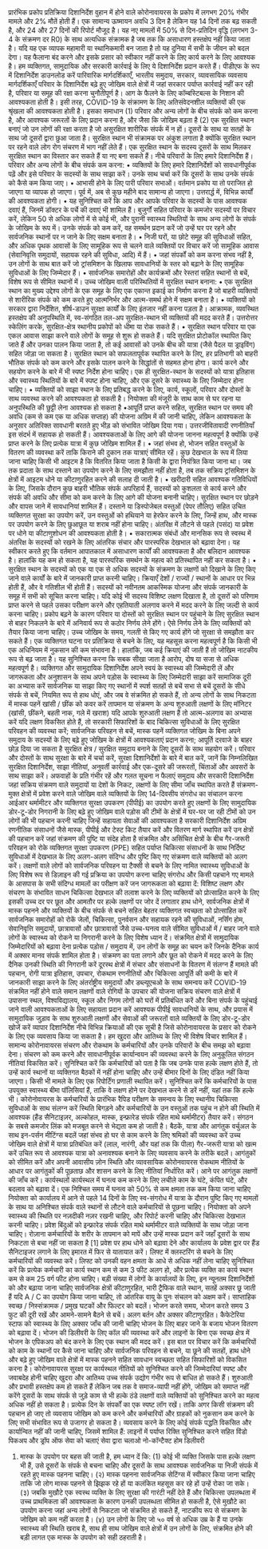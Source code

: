 प्रारंभिक प्रकोप प्रतिक्रिया दिशानिर्देश
वुहान में होने वाले कोरोनावायरस के प्रकोप में लगभग 20% गंभीर मामले और 2% मौतें होती हैं। एक सामान्य ऊष्मायन अवधि 3 दिन है लेकिन यह 14 दिनों तक बढ़ सकती है, और 24 और 27 दिनों की रिपोर्ट मौजूद है। यह नए मामलों में 50% से दिन-प्रतिदिन वृद्धि (लगभग 3-4 के संक्रमण दर R0) के साथ अत्यधिक संक्रामक है जब तक कि असाधारण हस्तक्षेप नहीं किया जाता है। यदि यह एक व्यापक महामारी या स्थानिकमारी बन जाता है तो यह दुनिया में सभी के जीवन को बदल देगा। यह फैलाना बंद करने और इसके प्रसार को स्वीकार नहीं करने के लिए कार्य करने के लिए आवश्यक है। हम व्यक्तिगत, सामुदायिक और सरकारी कार्रवाई के लिए ये दिशानिर्देश प्रदान करते हैं।
पीडीएफ के रूप में दिशानिर्देश डाउनलोड करें
पारिवारिक मार्गदर्शिकाएँ, भारतीय समुदाय, सरकार, व्यावसायिक व्यवसाय मार्गदर्शिकाएँ
परिवार के दिशानिर्देश
बढ़े हुए जोखिम वाले क्षेत्रों में जहां सरकार पर्याप्त कार्रवाई नहीं कर रही है, परिवार या समूह की रक्षा करना चुनौतीपूर्ण है। आग के फैलने के लिए कॉम्बस्टिबल्स के निशान की आवश्यकता होती है। इसी तरह, COVID-19 के संक्रामण के लिए अतिसंवेदनशील व्यक्तियों की एक श्रृंखला की आवश्यकता होती है। इसका समाधान
(1) परिवार और अन्य लोगों के बीच संपर्क को कम करना है, और आवश्यक जरूरतों के लिए प्रदान करना है, और जैसा कि जोखिम बढ़ता है (2) एक सुरक्षित स्थान बनाएं जो उन लोगों की रक्षा करता है जो असुरक्षित शारीरिक संपर्क में न हों। दूसरों के साथ या सतहों के साथ जो दूसरों द्वारा छुआ जाता है।
सुरक्षित स्थान भी संक्रामक पर अंकुश लगाता है क्योंकि सुरक्षित स्थान पर रहने वाले लोग रोग संचरण में भाग नहीं लेते हैं। एक सुरक्षित स्थान के सदस्य दूसरों के साथ मिलकर सुरक्षित स्थान का विस्तार कर सकते हैं या नए बना सकते हैं। नीचे परिवारों के लिए हमारे दिशानिर्देश हैं।
परिवार और अन्य लोगों के बीच संपर्क कम करना:
• व्यक्तियों के लिए हमारे दिशानिर्देशों को सावधानीपूर्वक पढ़ें और इसे परिवार के सदस्यों के साथ साझा करें। उनके साथ चर्चा करें कि दूसरों के साथ उनके संपर्क को कैसे कम किया जाए।
• आभासी होने के लिए पारी परिवार सभाओं। वर्तमान प्रकोप या तो पराजित हो जाएगा या व्यापक हो जाएगा। पूर्व में, अब से कुछ महीने बाद सामान्य हो जाएगा। उत्तरार्द्ध में, विभिन्न कार्यों की आवश्यकता होगी।
• यह सुनिश्चित करें कि आप और आपके परिवार के सदस्यों के पास आवश्यक दवाएं हैं, जिनमें डॉक्टर के पर्चे की दवाएं भी शामिल हैं। बुजुर्गों सहित परिवार के कमजोर सदस्यों पर विचार करें, लेकिन 50 से अधिक लोगों में से कोई भी, और पुरानी स्वास्थ्य स्थितियों के साथ अन्य लोगों के संपर्क के जोखिम के रूप में। उनके संपर्क को कम करें, वह समर्थन प्रदान करें जो उन्हें घर पर रहने और सार्वजनिक स्थानों पर न जाने के लिए सक्षम बनाता है।
• निजी घरों, या छोटे समूह की सुविधाओं सहित, और अधिक पृथक आवासों के लिए सामूहिक रूप से चलने वाले व्यक्तियों पर विचार करें जो सामूहिक आवास (सेवानिवृत्ति समुदायों, सहायक रहने की सुविधा, आदि) में हैं।
• जहां संपर्कों को कम करना संभव नहीं है, उन लोगों के साथ बात करें जो ट्रांसमिशन के खिलाफ सावधानियों के स्तर को बढ़ाने के लिए सामूहिक सुविधाओं के लिए जिम्मेदार हैं।
• सार्वजनिक समारोहों और कार्यक्रमों और रेस्तरां सहित स्थानों से बचें, विशेष रूप से सीमित स्थानों में।
उच्च जोखिम वाली परिस्थितियों में सुरक्षित स्थान बनाना:
• एक सुरक्षित स्थान का मुख्य उद्देश्य लोगों के एक समूह के लिए एक एकान्त इकाई का निर्माण करना है जो बाहरी व्यक्तियों से शारीरिक संपर्क को कम करते हुए आत्मनिर्भर और आत्म-समर्थ होने में सक्षम बनाता है।
• व्यक्तियों को सरकार द्वारा निर्देशित, शीर्ष-डाउन सुरक्षा कार्यों के लिए इंतजार नहीं करना पड़ता है। आक्रामक, व्यवस्थित हस्तक्षेप की अनुपस्थिति में, स्व-संगठित तल-अप सुरक्षित-स्थान भी व्यक्तियों की मदद करते हैं। उत्तरोत्तर स्केलिंग करके, सुरक्षित-क्षेत्र स्थानीय प्रकोपों ​​को धीमा या रोक सकते हैं।
• सुरक्षित स्थान परिवार या एक एकल आवास साझा करने वाले लोगों के समूह से शुरू हो सकते हैं। यदि सुरक्षित प्रोटोकॉल स्थापित किए जाते हैं और उनका पालन किया जाता है, तो कई आवासों को उनके बीच की यात्रा (जैसे पैदल या ड्राइविंग) सहित जोड़ा जा सकता है। सुरक्षित स्थान को सफलतापूर्वक स्थापित करने के लिए, हर प्रतिभागी को बाहरी भौतिक संपर्क को कम करने और इसके पालन करने के सिद्धांतों से सहमत होना होगा। कार्य करने और सहयोग करने के बारे में भी स्पष्ट निर्देश होना चाहिए। एक ही सुरक्षित-स्थान के सदस्यों को यात्रा इतिहास और स्वास्थ्य स्थितियों के बारे में स्पष्ट होना चाहिए, और एक दूसरे के स्वास्थ्य के लिए जिम्मेदार होना चाहिए।
• व्यक्तियों को साझा स्थान के लिए प्रतिबद्ध करने के लिए, कार्य, स्कूलों, परिवार और दोस्तों के साथ व्यवस्था करने की आवश्यकता हो सकती है। नियोक्ता की मंजूरी के साथ काम से घर रहना या अनुपस्थिति की छुट्टी लेना आवश्यक हो सकता है
•आपूर्ति प्राप्त करने सहित, सुरक्षित स्थान पर समय की अवधि (कम से कम एक या अधिक सप्ताह) की योजना अग्रिम में की जानी चाहिए, लेकिन आवश्यकता के अनुसार अतिरिक्त सावधानी बरतते हुए भीड़ को संभावित जोखिम दिया गया। उत्तरजीवितावादी रणनीतियाँ इस संदर्भ में सहायक हो सकती हैं। आवश्यकताओं के लिए आगे की योजना जानना महत्वपूर्ण है क्योंकि उन्हें प्राप्त करने के लिए प्रत्येक यात्रा में कुछ जोखिम शामिल हैं।
• जहां संभव हो, भोजन सहित वस्तुओं के वितरण की व्यवस्था करें ताकि किराने की दुकान तक यात्राएं सीमित रहें। कुछ देखभाल के रूप में लिया जाना चाहिए किसी भी आइटम है कि वितरित किया जाता है किसी के द्वारा नियंत्रित किया जाना था। जब तक प्रदाता के साथ दस्ताने का उपयोग करने के लिए समझौता नहीं होता है, तब तक सक्रिय ट्रांसमिशन के क्षेत्रों में आइटम धोने या कीटाणुरहित करने की सलाह दी जाती है।
• खरीदारी सहित आवश्यक गतिविधियों के लिए, जिसके दौरान कुछ बाहरी भौतिक संपर्क अपरिहार्य हैं, सदस्यों को कुशलता से कार्य करने और संपर्क की अवधि और सीमा को कम करने के लिए आगे की योजना बनानी चाहिए। सुरक्षित स्थान पर छोड़ने और वापस जाने में सावधानियां शामिल हैं। दस्ताने या डिस्पोजेबल वस्तुओं (पेपर तौलिए) सहित उचित व्यक्तिगत सुरक्षा का उपयोग करें, उन वस्तुओं को हथियाने या हेरफेर करने के लिए, जिन्हें हाथ, और मास्क पर उपयोग करने के लिए छुआछूत या शराब नहीं होना चाहिए। अंतरिक्ष में लौटने से पहले (पसंद) या प्रवेश पर धोने या कीटाणुशोधन की आवश्यकता होती है।
• सकारात्मक संबंधों और मानसिक रूप से स्वस्थ में अंतरिक्ष के सदस्यों को रखने के लिए आंतरिक संचार और पारस्परिक देखभाल को बढ़ावा देना। यह स्वीकार करते हुए कि वर्तमान आपातकाल में असाधारण कार्यों की आवश्यकता है और बलिदान आवश्यक है। हालांकि यह कम हो सकता है, यह पारस्परिक समर्थन के महत्व को प्रतिस्थापित नहीं कर सकता है।
• सुरक्षित स्थान के सदस्यों को एक या एक से अधिक सदस्यों के संक्रमण के लक्षणों को दिखाने के लिए किए जाने वाले कार्यों के बारे में जानकारी प्राप्त करनी चाहिए। क्रियाएँ देशों / राज्यों / स्थानों के आधार पर भिन्न होती हैं, और वे गतिशील भी होती हैं। सदस्यों को नवीनतम आकस्मिक योजना और संपर्क जानकारी के समूह में सभी को सूचित करना चाहिए। यदि कोई भी सदस्य विशिष्ट लक्षण दिखाता है, तो दूसरों को परिणाम प्राप्त करने से पहले उसका परीक्षण करने और एहतियाती अलगाव करने में मदद करने के लिए जल्दी से कार्य करना चाहिए।
प्रकोप बढ़ने के कारण परिवार या दोस्तों को सुरक्षित स्थान पर पहुंचाने के लिए सुरक्षित स्थान से बाहर निकलने के बारे में अनिवार्य रूप से कठोर निर्णय लेने होंगे। ऐसे निर्णय लेने के लिए व्यक्तियों को तैयार किया जाना चाहिए।
उच्च जोखिम के समय, गलती से किए गए कार्य होंगे जो सुरक्षा से समझौता कर सकते हैं। एक व्यक्तिगत घटना पर प्रतिक्रिया से बचने के लिए, यह महसूस करना महत्वपूर्ण है कि किसी भी एक अधिनियम में नुकसान की कम संभावना है। हालांकि, जब कई क्रियाएं की जाती हैं तो जोखिम नाटकीय रूप से बढ़ जाता है। यह सुनिश्चित करना कि सबक सीखा जाता है आरोप, दोष या सजा से अधिक महत्वपूर्ण है।
व्यक्तिगत और सामुदायिक दिशानिर्देश
अपने स्वयं के स्वास्थ्य की जिम्मेदारी लें और जागरूकता और अनुशासन के साथ अपने पड़ोस के स्वास्थ्य के लिए जिम्मेदारी साझा करें
सामाजिक दूरी का अभ्यास करें
सार्वजनिक या साझा किए गए स्थानों में स्पर्श सतहों से बचें सभा से बचें
दूसरों के सीधे संपर्क से बचें, नियमित रूप से हाथ धोएं, और जब वे संक्रमित हो सकते हैं, तो अन्य लोगों के साथ निकटता में मास्क पहनें
खांसी / छींक को कवर करें
तापमान या संक्रमण के अन्य शुरुआती लक्षणों के लिए मॉनिटर (खांसी, छींकने, बहती नाक, गले में खराश)
यदि आपके शुरुआती लक्षण हैं तो आत्म-अलगाव का अभ्यास करें
यदि लक्षण विकसित होते हैं, तो सरकारी सिफारिशों के बाद चिकित्सा सुविधाओं के लिए सुरक्षित परिवहन की व्यवस्था करें; सार्वजनिक परिवहन से बचें, मास्क पहनें
व्यक्तिगत जोखिम के बिना अपने समुदाय के सदस्यों के लिए बढ़े हुए जोखिम के क्षेत्रों में आवश्यकताएं प्रदान करना; आपूर्ति दरवाजे के बाहर छोड़ दिया जा सकता है
सुरक्षित क्षेत्र / सुरक्षित समुदाय बनाने के लिए दूसरों के साथ सहयोग करें। परिवार और दोस्तों के साथ सुरक्षा के बारे में चर्चा करें, सुरक्षा दिशानिर्देशों के बारे में बात करें, जानें कि निम्नलिखित सुरक्षित दिशानिर्देश, साझा नीतियां, अनुवर्ती कार्रवाई और एक-दूसरे की जरूरतों, चिंताओं और अवसरों के साथ साझा करें।
अफवाहों के प्रति गंभीर रहें और गलत सूचना न फैलाएं
समुदाय और सरकारी दिशानिर्देश
जहां सक्रिय संक्रमण वाले समुदायों या देशों के निकट, लक्षणों के लिए सीमा जाँच स्थापित करते हैं
संक्रमण-मुक्त क्षेत्रों में प्रवेश करने वाले जोखिम वाले व्यक्तियों के लिए 14-दिवसीय संगरोध का संचालन करना
आईआर थर्मामीटर और व्यक्तिगत सुरक्षा उपकरण (पीपीई) का उपयोग करते हुए लक्षणों के लिए सामुदायिक डोर-टू-डोर निगरानी के लिए बढ़े हुए जोखिम वाले पड़ोस की टीमों के क्षेत्रों में
घर-घर जा रही टीमों को उन लोगों की भी पहचान करनी चाहिए जिन्हें सहायता सेवाओं की आवश्यकता है
सरकारी दिशानिर्देश
अग्रिम रणनीतिक संसाधनों जैसे मास्क, पीपीई और टेस्ट किट तैयार करें और वितरण मार्ग स्थापित करें
उन क्षेत्रों की पहचान करें जहां संक्रमण की पुष्टि या संदेह होता है
संक्रमित और असिंचित क्षेत्रों के बीच गैर-जरूरी परिवहन को रोके
व्यक्तिगत सुरक्षा उपकरण (PPE) सहित पर्याप्त चिकित्सा संसाधनों के साथ निर्दिष्ट सुविधाओं में देखभाल के लिए अलग-अलग संदिग्ध और पुष्टि किए गए संक्रमण वाले व्यक्तियों को अलग करें।
लक्षणों वाले लोगों को सार्वजनिक परिवहन या टैक्सी से बचने के लिए नामित स्वास्थ्य सुविधाओं के लिए विशेष रूप से डिज़ाइन की गई प्रक्रिया का उपयोग करना चाहिए
संगरोध और किसी पहचाने गए मामले के आसपास के सभी संदिग्ध मामलों का परीक्षण करें
जन जागरूकता को बढ़ावा दें:
विशिष्ट लक्षण और संचरण के संभावित साधन
चिकित्सा देखभाल की तलाश करने के लिए व्यक्तियों को प्रोत्साहित करने के लिए इसकी उच्च दर पर छूत और आमतौर पर हल्के लक्षणों पर जोर दें
लगातार हाथ धोने, सार्वजनिक क्षेत्रों में मास्क पहनने और व्यक्तियों के बीच संपर्क से बचने सहित बेहतर व्यक्तिगत स्वच्छता को प्रोत्साहित करें
सार्वजनिक समारोहों को रोकें
जेलों, चिकित्सा, पुनर्वसन और सहायक रहने की सुविधाओं, नर्सिंग होम, सेवानिवृत्ति समुदायों, छात्रावासों और छात्रावासों जैसे उच्च-घनत्व वाले सीमित सुविधाओं में / बाहर जाने वाले लोगों के स्वास्थ्य को रोकने या निगरानी करने के लिए विशेष ध्यान दें।
संक्रमित क्षेत्रों में सामुदायिक जिम्मेदारियों को बढ़ावा देना
प्रत्येक पड़ोस / समुदाय में, उन लोगों के समूह का चयन करें जिनके दैनिक कार्य में अक्सर मानव संपर्क शामिल होता है। संक्रमण का पता लगाने और छूत को रोकने में मदद करने के लिए दैनिक उनकी स्थिति की निगरानी करें
दूरस्थ क्षेत्रों में संचार और संसाधनों के वितरण में संलग्न हैं
मामले की पहचान, रोगी यात्रा इतिहास, उपचार, रोकथाम रणनीतियों और चिकित्सा आपूर्ति की कमी के बारे में जानकारी साझा करने के लिए अंतर्राष्ट्रीय समुदायों और डब्ल्यूएचओ के साथ समन्वय करें
COVID-19 संक्रमित नहीं होने वाले समान लक्षणों वाले रोगियों के उपचार की योजना
सक्रिय संचरण वाले क्षेत्रों में
उपासना स्थल, विश्वविद्यालय, स्कूल और निगम
लोगों को घरों में प्रतिबंधित करें और बिना संपर्क के पहुंचाई जाने वाली आवश्यकताओं के लिए सहायता प्रदान करें
आवश्यक पीपीई सावधानियों के साथ, और प्रयास में सामुदायिक जुड़ाव के साथ शुरुआती लक्षणों और सेवाओं की जरूरतों वाले व्यक्तियों के लिए डोर-टू-डोर खोजें करें
व्यापार दिशानिर्देश
नीचे विभिन्न क्रियाओं की एक सूची है जिसे कोरोनावायरस के प्रसार को रोकने के लिए एक व्यवसाय किया जा सकता है। हम खुदरा और आतिथ्य के लिए भी विशेष विचार शामिल हैं।
सामान्य कोरोनावायरस संचरण और रोकथाम के कर्मचारियों और उनके परिवारों के बीच समझ को बढ़ावा देना।
संचरण को कम करने और सावधानीपूर्वक कार्यान्वयन की व्यवस्था करने के लिए अनुकूलित संगठन नीतियां विकसित करें।
सुनिश्चित करें कि कर्मचारियों को पता है कि जब उनके पास हल्के लक्षण होते हैं, तो उन्हें कार्य स्थानों या व्यक्तिगत बैठकों में नहीं होना चाहिए और उन्हें बीमार दिनों के लिए दंडित नहीं किया जाएगा। किसी भी मामले के लिए एक रिपोर्टिंग प्रणाली स्थापित करें।
सुनिश्चित करें कि कर्मचारियों के पास उपयुक्त स्वास्थ्य बीमा पॉलिसियां ​​हैं, ताकि वे लक्षण होने पर देखभाल करने से डरें नहीं, यहां तक ​​कि हल्के भी।
कोरोनोवायरस के कर्मचारियों के प्रारंभिक रैपिड परीक्षण के समन्वय के लिए स्थानीय चिकित्सा सुविधाओं के साथ संलग्न करें
स्थिति बिगड़ने और कर्मचारियों के उन वस्तुओं तक पहुंच न होने की स्थिति में आवश्यक (हैंड सैनिटाइज़र, अल्कोहल, मास्क, इन्फ्रारेड संपर्क रहित माथे थर्मामीटर) तैयार करें।
संगठन के सबसे कमजोर लिंक को मजबूत करने से भेद्यता कम हो जाती है।
बैठकें, यात्रा और आगंतुक
वर्चुअल के साथ इन-पर्सन मीटिंग्स बदलें
जहां संभव हो घर से काम करने के लिए श्रमिकों की व्यवस्था करें
उच्च जोखिम वाले क्षेत्रों में यात्रा प्रतिबंधित करें (लाल, नारंगी, और यहां तक ​​कि पीला)
गैर-जरूरी यात्रा को खत्म करें
उचित रूप से आवश्यक यात्रा को अनावश्यक बनाने के लिए व्यवसाय करने के तरीके बदलें।
आगंतुकों को सीमित करें और अपनी आवासीय ज़ोन स्थिति और व्यावसायिक कोरोनवायरस रोकथाम नीतियों के आधार पर आगंतुकों की पूछताछ और शासन करने के लिए नीतियां निर्धारित करें। आने पर आगंतुक लक्षणों की जाँच करें।
कार्यस्थलों
कार्यस्थल में घनत्व कम करने के लिए लचीले काम के घंटे, कंपित घंटे, और बदलाव को बढ़ावा दें। एक निश्चित समय में घनत्व को 50% से कम क्षमता तक कम किया जाना चाहिए
नियोक्ता को कार्यालय में आने से पहले 14 दिनों के लिए स्व-संगरोध में यात्रा के दौरान पुष्टि किए गए मामलों के साथ या अनिश्चित संपर्क वाले स्थानों से लौटने वाले कर्मचारियों से पूछना चाहिए। नियोक्ता को अपने स्वास्थ्य की स्थिति पर नज़दीकी नज़र रखनी चाहिए, और रिपोर्ट करनी चाहिए और चिकित्सा देखभाल करनी चाहिए।
प्रवेश बिंदुओं को इन्फ्रारेड संपर्क रहित माथे थर्मामीटर वाले व्यक्तियों के साथ जोड़ा जाना चाहिए।
रोज़ाना कर्मचारियों के शरीर के तापमान को मापें और उन्हें मास्क प्रदान करें जहाँ दूसरों के साथ निकटता से बचा नहीं जा सकता है [1]
प्रवेश पर हाथ धोने को बढ़ावा देने और कार्यालय के प्रवेश द्वार पर हैंड सैनिटाइजर लगाने के लिए इमारत में फिर से यातायात करें।
लिफ्ट में क्लस्टरिंग से बचने के लिए कर्मचारियों की व्यवस्था करें। लिफ्ट को उनकी वहन क्षमता के आधे से अधिक नहीं लेना चाहिए
सुनिश्चित करें कि प्रत्येक कर्मचारी का कार्य स्थान कम से कम 3 फीट अलग हो, और प्रत्येक व्यक्ति का कार्य स्थान कम से कम 25 वर्ग फीट होना चाहिए। बड़ी संख्या में लोगों के कार्यालयों के लिए, इन न्यूनतम दिशानिर्देशों को और बढ़ाया जाना चाहिए
सार्वजनिक क्षेत्रों कीटाणुरहित, भारी ट्रैफिक वाले स्थान, सतहें अक्सर छू जाती हैं
यदि A / C का उपयोग किया जाना चाहिए, तो आंतरिक वायु के पुनः संचलन को अक्षम करें। साप्ताहिक स्वच्छ / निस्संक्रामक / प्रमुख घटकों और फिल्टर को बदलें।
भोजन करते समय, भोजन करते समय 3 फुट की दूरी रखें और आमने-सामने बैठने से बचें। अलग बर्तन और अक्सर कीटाणुरहित। कैफेटेरिया स्टाफ को स्वास्थ्य के लिए अक्सर जाँच की जानी चाहिए
भोजन के लिए बाहर जाने के बजाय भोजन वितरण को बढ़ावा दें। भोजन की डिलीवरी के लिए कॉल की व्यवस्था करें और लाइनों के बिना एक स्वच्छ क्षेत्र में भोजन के एपिकअप को बंद करने के लिए एक स्थान की मदद करें।
इस बात पर विचार करें कि कर्मचारियों को काम के स्थानों पर कैसे जाना चाहिए और सार्वजनिक परिवहन से बचने, या छूने की सतहों, हाथ धोने और बढ़े हुए जोखिम वाले क्षेत्रों में मास्क पहनने सहित सावधान स्वच्छता सहित सिफारिशों को विकसित करना है।
कोरोनावायरस सुरक्षा पर कार्यस्थल नीतियों को सुनिश्चित करने की जिम्मेदारियां स्पष्ट और जवाबदेह होनी चाहिए
खुदरा और आतिथ्य
उच्च संपर्क उद्योग गंभीर रूप से बाधित हो सकते हैं। शुरुआती और प्रभावी हस्तक्षेप कम हो सकते हैं लेकिन जब तक वे समाज-व्यापी नहीं होंगे, जोखिम को समाप्त नहीं करेंगे
दूसरों के साथ संपर्क से जुड़े काम से भी हल्के ठंडे लक्षणों वाले व्यक्तियों को सुनिश्चित करने का महत्व अधिक नहीं हो सकता है।
प्रत्येक दिन के संपर्कों का एक स्पष्ट लॉग रखें। ताकि अगर किसी संक्रमण की पहचान हो जाए तो व्यवसाय जोखिम को कम करने और कर्मचारियों और ग्राहकों को नुकसान कम करने के लिए सभी संभावित रूप से उजागर हो सकता है।
व्यवसाय करने के लिए कोई संपर्क पद्धति विकसित और कार्यान्वित नहीं की जानी चाहिए, जिसमें शामिल हैं:
लाइनों में पर्याप्त रिक्ति सुनिश्चित करने सहित विंडो पिकअप और ड्रॉप ऑफ सेवा को चलाएं
सेवा द्वारा चलाओ
नो-कॉन्टैक्ट होम डिलीवरी
1. मास्क के उपयोग पर बहस की जाती है, हम ध्यान दें कि: (1) कोई भी व्यक्ति जिसके पास हल्के लक्षण भी हैं, उसे दूसरों के संपर्क से बचना चाहिए और दूसरों के साथ आवश्यक सार्वजनिक या निजी संपर्क में रहते हुए मास्क पहनना चाहिए। (२) मास्क पहनना सार्वजनिक सेटिंग्स में स्वीकार किया जाना चाहिए ताकि जो लोग मास्क पहनने से झिझक रहे हों या कलंकित महसूस कर रहे हों उन्हें रोका जा सके। (३) जबकि मुखौटे एक स्वस्थ व्यक्ति के लिए सुरक्षा की गारंटी नहीं देते हैं और चिकित्सा उपलब्धता में उच्च प्राथमिकता की आवश्यकता के कारण उनकी उपलब्धता सीमित हो सकती है, ऐसे मुखौटे का उपयोग करना जहां अन्य लोगों से निकटता जो संक्रमित हो सकते हैं, नाटकीय रूप से संक्रमण के जोखिम को कम नहीं करता है। (४) उन लोगों के लिए जो ५० वर्ष से अधिक उम्र के हैं या उनके स्वास्थ्य की स्थिति खराब है, साथ ही साथ जोखिम वाले क्षेत्रों में उन लोगों के लिए, संक्रमित होने की बड़ी लागत एक मास्क के उपयोग को सही ठहराती है।
